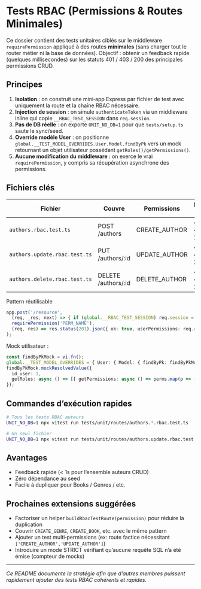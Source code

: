 # Tests RBAC (Permissions & Routes Minimales)

Ce dossier contient des tests unitaires ciblés sur le middleware `requirePermission` appliqué à des routes **minimales** (sans charger tout le router métier ni la base de données). Objectif : obtenir un feedback rapide (quelques millisecondes) sur les statuts 401 / 403 / 200 des principales permissions CRUD.

## Principes

1. **Isolation** : on construit une mini‑app Express par fichier de test avec uniquement la route et la chaîne RBAC nécessaire.
2. **Injection de session** : on simule `authenticateToken` via un middleware inline qui copie `__RBAC_TEST_SESSION` dans `req.session`.
3. **Pas de DB réelle** : on exporte `UNIT_NO_DB=1` pour que `tests/setup.ts` saute le sync/seed.
4. **Override modèle User** : on positionne `global.__TEST_MODEL_OVERRIDES.User.Model.findByPk` vers un mock retournant un objet utilisateur possédant `getRoles()/getPermissions()`.
5. **Aucune modification du middleware** : on exerce le vrai `requirePermission`, y compris sa récupération asynchrone des permissions.

## Fichiers clés

| Fichier | Couvre | Permissions | Résultats testés |
|---------|--------|-------------|------------------|
| `authors.rbac.test.ts` | POST /authors | CREATE_AUTHOR | 401 / 403 / 201 |
| `authors.update.rbac.test.ts` | PUT /authors/:id | UPDATE_AUTHOR | 401 / 403 / 200 |
| `authors.delete.rbac.test.ts` | DELETE /authors/:id | DELETE_AUTHOR | 401 / 403 / 200 |

Pattern réutilisable


```ts
app.post('/resource',
  (req, _res, next) => { if (global.__RBAC_TEST_SESSION) req.session = global.__RBAC_TEST_SESSION; next(); },
  requirePermission('PERM_NAME'),
  (req, res) => res.status(201).json({ ok: true, userPermissions: req.userPermissions })
);
```

Mock utilisateur :

```ts
const findByPkMock = vi.fn();
global.__TEST_MODEL_OVERRIDES = { User: { Model: { findByPk: findByPkMock } } };
findByPkMock.mockResolvedValue({
  id_user: 1,
  getRoles: async () => [{ getPermissions: async () => perms.map(p => ({ label: p })) }]
});
```

## Commandes d’exécution rapides

```bash
# Tous les tests RBAC auteurs
UNIT_NO_DB=1 npx vitest run tests/unit/routes/authors.*.rbac.test.ts

# Un seul fichier
UNIT_NO_DB=1 npx vitest run tests/unit/routes/authors.update.rbac.test.ts
```

## Avantages

- Feedback rapide (< 1s pour l’ensemble auteurs CRUD)
- Zéro dépendance au seed
- Facile à dupliquer pour Books / Genres / etc.

## Prochaines extensions suggérées

- Factoriser un helper `buildRbacTestRoute(permission)` pour réduire la duplication
- Couvrir `CREATE_GENRE`, `CREATE_BOOK`, etc. avec le même pattern
- Ajouter un test multi‑permissions (ex: route factice nécessitant `['CREATE_AUTHOR','UPDATE_AUTHOR']`)
- Introduire un mode STRICT vérifiant qu’aucune requête SQL n’a été émise (compteur de mocks)

---

_Ce README documente la stratégie afin que d’autres membres puissent rapidement ajouter des tests RBAC cohérents et rapides._
